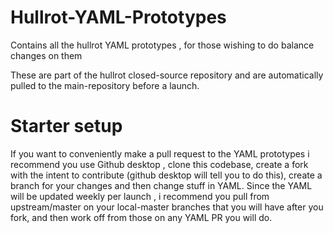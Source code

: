 # Hullrot-YAML-Prototypes
Contains all the hullrot YAML prototypes , for those wishing to do balance changes on them

These are part of the hullrot closed-source repository and are automatically pulled to the main-repository before a launch.
# Starter setup
If you want to conveniently make a pull request to the YAML prototypes i recommend you use Github desktop , clone this codebase, create a fork with the intent to contribute (github desktop will tell you to do this), create a branch for your changes and then change stuff in YAML. Since the YAML will be updated weekly per launch , i recommend you pull from upstream/master on your local-master branches that you will have after you fork, and then work off from those on any YAML PR you will do.
